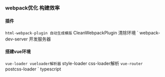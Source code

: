 ### webpack优化 构建效率
#### 插件
` html-webpack-plugin 自动生成模版
` CleanWebpackPlugin 清除环境
` webpack-dev-server 开发服务器
#### 搭建vue环境
` vue-loader vueloader解析器
` style-loader css-loader解析
` vue-router 
` postcss-loader 
` typescript 